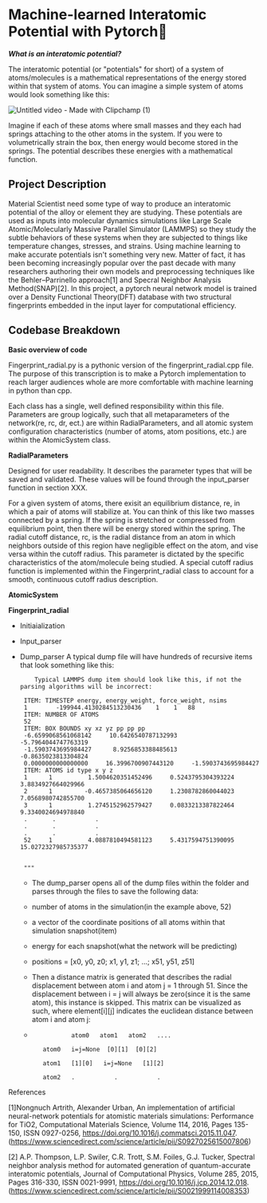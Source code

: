 # Machine-learned Interatomic Potential with Pytorch🧠

***What is an interatomic potential?***

The interatomic potential (or "potentials" for short) of a system of atoms/molecules is a mathematical representations of the energy stored within that system of atoms. You can imagine a simple system of atoms would look something like this:

![Untitled video - Made with Clipchamp (1)](https://github.com/user-attachments/assets/42e418b7-51c1-460e-a945-0e9c1a37c531)

Imagine if each of these atoms where small masses and they each had springs attaching to the other atoms in the system. If you were to volumetrically strain the box, then energy would become stored in the springs. The potential describes these energies with a mathematical function. 

## Project Description

Material Scientist need some type of way to produce an interatomic potential of the alloy or element they are studying. These potentials are used as inputs into molecular dynamics simulations like Large Scale Atomic/Molecularly Massive Parallel Simulator (LAMMPS) so they study the subtle behaviors of these systems when they are subjected to things like temperature changes, stresses, and strains. Using machine learning to make accurate potentials isn't something very new. Matter of fact, it has been becoming increasingly popular over the past decade with many researchers authoring their own models and preprocessing techniques like the Behler–Parrinello approach[1] and Specral Neighbor Analysis Method(SNAP)[2]. In this project, a pytorch neural network model is trained over a Density Functional Theory(DFT) database with two structural fingerprints embedded in the input layer for computational efficiency. 



## Codebase Breakdown
**Basic overview of code** 

Fingerprint_radial.py is a pythonic version of the fingerprint_radial.cpp file. The purpose of this transcription is to make a Pytorch implementation to reach larger audiences whole are more comfortable with machine learning in python than cpp.  
 

Each class has a single, well defined responsibility within this file. Parameters are group logically, such that all metaparameters of the network(re, rc, dr, ect.) are within RadialParameters, and all atomic system configuration characteristics (number of atoms, atom positions, etc.) are within the AtomicSystem class.   
 

**RadialParameters**

Designed for user readability. It describes the parameter types that will be saved and validated. These values will be found through the input_parser function in section XXX. 

For a given system of atoms, there exisit an equilibrium distance, re, in which a pair of atoms will stabilize at. You can think of this like two masses connected by a spring. If the spring is stretched or compressed from equilibrium point, then there will be energy stored within the spring. The radial cutoff distance, rc, is the radial distance from an atom in which neighbors outside of this region have negligible effect on the atom, and vise versa within the cutoff radius. This parameter is dictated by the specific characteristics of the atom/molecule being studied. A special cutoff radius function is implemented within the Fingerprint_radial class to account for a smooth, continuous cutoff radius description. 

  

**AtomicSystem** 

 

**Fingerprint_radial** 

 - Initiaialization 

 - Input_parser 

 - Dump_parser
   A typical dump file will have hundreds of recursive items that look something like this:

           Typical LAMMPS dump item should look like this, if not the parsing algorithms will be incorrect:

        ITEM: TIMESTEP energy, energy_weight, force_weight, nsims
        1        -199944.4130284513230436    1    1   88
        ITEM: NUMBER OF ATOMS
        52        
        ITEM: BOX BOUNDS xy xz yz pp pp pp
        -6.6599068561068142     10.6426540787132993     -5.7964044747763319
        -1.5903743695984427      8.9256853388485613     -0.8635023813304824
        0.0000000000000000     16.3996700907443120     -1.5903743695984427
        ITEM: ATOMS id type x y z
        1      1          1.5004620351452496     0.5243795304393224     3.8834927664029966
        2      1         -0.4657385064656120     1.2308782860044023     7.0568980742855700
        3      1          1.2745152962579427     0.0833213387822464     9.3340024694978840
        .       .           .
        .       .           .
        .       .           .
        52     1          4.0887810494581123     5.4317594751390095    15.0272327985735377

    
        """

   - The dump_parser opens all of the dump files within the folder and parses through the files to save the following data:
   - number of atoms in the simulation(in the example above, 52)
   - a vector of the coordinate positions of all atoms within that simulation snapshot(item)
   - energy for each snapshot(what the network will be predicting)
   - positions = [x0, y0, z0;
                   x1, y1, z1;
                     ...;
                     x51, y51, z51]
   - Then a distance matrix is generated that describes the radial displacement between atom i and atom j = 1 through 51. Since the displacement between i = j will always be zero(since it is the same atom), this instance is skipped. This matrix can be visualized as such, where element[i][j] indicates the euclidean distance between atom i and atom j:
  
   - 
                    atom0   atom1   atom2   ....

            atom0   i=j=None  [0][1]  [0][2] 

            atom1   [1][0]   i=j=None   [1][2]

            atom2   .           .           .

     









References

[1]Nongnuch Artrith, Alexander Urban, An implementation of artificial neural-network potentials for atomistic materials simulations: Performance for TiO2, Computational Materials Science, Volume 114,
2016, Pages 135-150, ISSN 0927-0256, https://doi.org/10.1016/j.commatsci.2015.11.047.
(https://www.sciencedirect.com/science/article/pii/S0927025615007806)


[2] A.P. Thompson, L.P. Swiler, C.R. Trott, S.M. Foiles, G.J. Tucker, Spectral neighbor analysis method for automated generation of quantum-accurate interatomic potentials, Journal of Computational Physics,
Volume 285, 2015, Pages 316-330, ISSN 0021-9991, https://doi.org/10.1016/j.jcp.2014.12.018.
(https://www.sciencedirect.com/science/article/pii/S0021999114008353)
